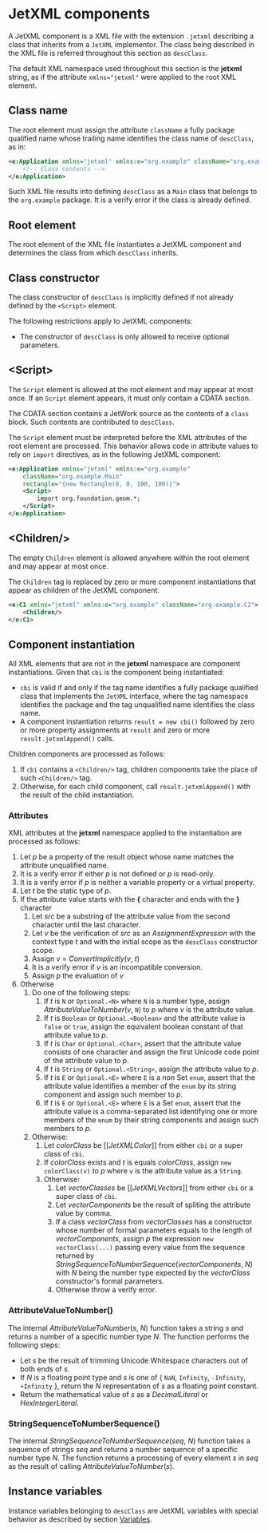 # JetXML components

<!--

Future data bindings support:

* Consider using a particular XML namespace for data binding attributes.

-->

A JetXML component is a XML file with the extension `.jetxml` describing a class that inherits from a `JetXML` implementor. The class being described in the XML file is referred throughout this section as `descClass`.

The default XML namespace used throughout this section is the **jetxml** string, as if the attribute `xmlns="jetxml"` were applied to the root XML element.

## Class name

The root element must assign the attribute `className` a fully package qualified name whose trailing name identifies the class name of `descClass`, as in:

```xml
<e:Application xmlns="jetxml" xmlns:e="org.example" className="org.example.Main">
    <!-- Class contents -->
</e:Application>
```

Such XML file results into defining `descClass` as a `Main` class that belongs to the `org.example` package. It is a verify error if the class is already defined.

## Root element

The root element of the XML file instantiates a JetXML component and determines the class from which `descClass` inherits.

## Class constructor

The class constructor of `descClass` is implicitly defined if not already defined by the `<Script>` element.

The following restrictions apply to JetXML components:

* The constructor of `descClass` is only allowed to receive optional parameters.

## \<Script\>

The `Script` element is allowed at the root element and may appear at most once. If an `Script` element appears, it must only contain a CDATA section.

The CDATA section contains a JetWork source as the contents of a `class` block. Such contents are contributed to `descClass`.

The `Script` element must be interpreted before the XML attributes of the root element are processed. This behavior allows code in attribute values to rely on `import` directives, as in the following JetXML component:

```xml
<e:Application xmlns="jetxml" xmlns:e="org.example"
    className="org.example.Main"
    rectangle="{new Rectangle(0, 0, 100, 100)}">
    <Script>
        import org.foundation.geom.*;
    </Script>
</e:Application>
```

## \<Children/\>

The empty `Children` element is allowed anywhere within the root element and may appear at most once.

The `Children` tag is replaced by zero or more component instantiations that appear as children of the JetXML component.

```xml
<e:C1 xmlns="jetxml" xmlns:e="org.example" className="org.example.C2">
    <Children/>
</e:C1>
```

## Component instantiation

All XML elements that are not in the **jetxml** namespace are component instantiations. Given that `cbi` is the component being instantiated:

* `cbi` is valid if and only if the tag name identifies a fully package qualified class that implements the `JetXML` interface, where the tag namespace identifies the package and the tag unqualified name identifies the class name.
* A component instantiation returns `result = new cbi()` followed by zero or more property assignments at `result` and zero or more `result.jetxmlAppend()` calls.

Children components are processed as follows:

1. If `cbi` contains a `<Children/>` tag, children components take the place of such `<Children/>` tag.
2. Otherwise, for each child component, call `result.jetxmlAppend()` with the result of the child instantiation.

### Attributes

XML attributes at the **jetxml** namespace applied to the instantiation are processed as follows:

1. Let *p* be a property of the result object whose name matches the attribute unqualified name.
2. It is a verify error if either *p* is not defined or *p* is read-only.
3. It is a verify error if *p* is neither a variable property or a virtual property.
4. Let *t* be the static type of *p*.
5. If the attribute value starts with the **&#x7B;** character and ends with the **&#x7D;** character
    1. Let *src* be a substring of the attribute value from the second character until the last character.
    2. Let *v* be the verification of *src* as an *AssignmentExpression* with the context type *t* and with the initial scope as the `descClass` constructor scope.
    3. Assign *v* = *ConvertImplicitly*(*v*, *t*)
    4. It is a verify error if *v* is an incompatible conversion.
    5. Assign *p* the evaluation of *v*
6. Otherwise
    1. Do one of the following steps:
        1. If *t* is `N` or `Optional.<N>` where `N` is a number type, assign *AttributeValueToNumber*(*v*, `N`) to *p* where *v* is the attribute value.
        2. If *t* is `Boolean` or `Optional.<Boolean>` and the attribute value is `false` or `true`, assign the equivalent boolean constant of that attribute value to *p*.
        3. If *t* is `Char` or `Optional.<Char>`, assert that the attribute value consists of one character and assign the first Unicode code point of the attribute value to *p*.
        4. If *t* is `String` or `Optional.<String>`, assign the attribute value to *p*.
        5. If *t* is `E` or `Optional.<E>` where `E` is a non Set `enum`, assert that the attribute value identifies a member of the `enum` by its string component and assign such member to *p*.
        6. If *t* is `E` or `Optional.<E>` where `E` is a Set `enum`, assert that the attribute value is a comma-separated list identifying one or more members of the `enum` by their string components and assign such members to *p*.
    2. Otherwise:
        1. Let *colorClass* be \[\[*JetXMLColor*\]\] from either `cbi` or a super class of `cbi`.
        2. If *colorClass* exists and *t* is equals *colorClass*, assign `new colorClass(v)` to *p* where `v` is the attribute value as a `String`.
        3. Otherwise:
            1. Let *vectorClasses* be \[\[*JetXMLVectors*\]\] from either `cbi` or a super class of `cbi`.
            2. Let *vectorComponents* be the result of spliting the attribute value by comma.
            3. If a class *vectorClass* from *vectorClasses* has a constructor whose number of formal parameters equals to the length of *vectorComponents*, assign *p* the expression `new vectorClass(...)` passing every value from the sequence returned by *StringSequenceToNumberSequence*(*vectorComponents*, *N*) with *N* being the number type expected by the *vectorClass* constructor's formal parameters.
            4. Otherwise throw a verify error.

### AttributeValueToNumber()

The internal *AttributeValueToNumber*(*s*, *N*) function takes a string *s* and returns a number of a specific number type *N*. The function performs the following steps:

* Let *s* be the result of trimming Unicode Whitespace characters out of both ends of *s*.
* If *N* is a floating point type and *s* is one of \{ `NaN`, `Infinity`, `-Infinity`, `+Infinity` \}, return the *N* representation of *s* as a floating point constant.
* Return the mathematical value of *s* as a *DecimalLiteral* or *HexIntegerLiteral*.

### StringSequenceToNumberSequence()

The internal *StringSequenceToNumberSequence*(*seq*, *N*) function takes a sequence of strings *seq* and returns a number sequence of a specific number type *N*. The function returns a processing of every element *s* in *seq* as the result of calling *AttributeValueToNumber*(*s*).

## Instance variables

Instance variables belonging to `descClass` are JetXML variables with special behavior as described by section [Variables](variables.md#jetxml-variables).